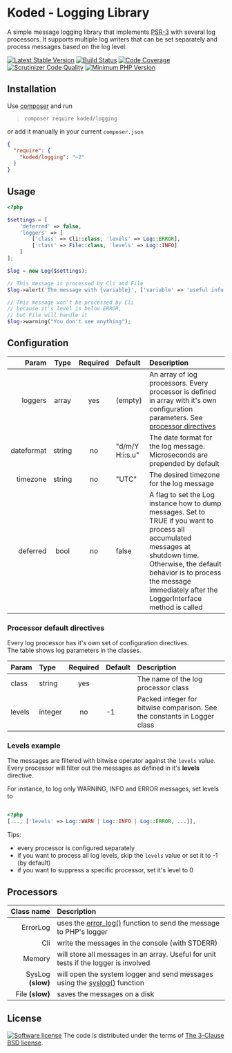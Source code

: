Koded - Logging Library
=======================

A simple message logging library that implements [PSR-3][psr-3]
with several log processors. It supports multiple log writers that
can be set separately and process messages based on the log level.

[![Latest Stable Version](https://img.shields.io/packagist/v/koded/logging.svg)](https://packagist.org/packages/koded/logging)
[![Build Status](https://travis-ci.org/kodedphp/logging.svg?branch=master)](https://travis-ci.org/kodedphp/logging)
[![Code Coverage](https://scrutinizer-ci.com/g/kodedphp/logging/badges/coverage.png?b=master)](https://scrutinizer-ci.com/g/kodedphp/logging/?branch=master)
[![Scrutinizer Code Quality](https://scrutinizer-ci.com/g/kodedphp/logging/badges/quality-score.png?b=master)](https://scrutinizer-ci.com/g/kodedphp/logging/?branch=master)
[![Minimum PHP Version](https://img.shields.io/badge/php-%3E%3D%207.2-8892BF.svg)](https://php.net/)


Installation
------------

Use [composer][composer] and run 
> `composer require koded/logging`

or add it manually in your current `composer.json`
```json
{
  "require": {
    "koded/logging": "~2"
  }
}
```

Usage
-----

```php
<?php

$settings = [
    'deferred' => false,
    'loggers' => [
        ['class' => Cli::class, 'levels' => Log::ERROR],
        ['class' => File::class, 'levels' => Log::INFO]
    ]
];

$log = new Log($settings);

// This message is processed by Cli and File
$log->alert('The message with {variable}', ['variable' => 'useful info']);

// This message won't be processed by Cli 
// because it's level is below ERROR,
// but File will handle it
$log->warning("You don't see anything");
```

Configuration
-------------

| Param      | Type   | Required | Default         | Description |
|-----------:|:------:|:--------:|:----------------|:------------|
| loggers    | array  | yes      | (empty)         | An array of log processors. Every processor is defined in array with it's own configuration parameters. See [processor directives](processor-default-directives) |
| dateformat | string | no       | "d/m/Y H:i:s.u" | The date format for the log message. Microseconds are prepended by default |
| timezone   | string | no       | "UTC"           | The desired timezone for the log message |
| deferred   | bool   | no       | false           | A flag to set the Log instance how to dump messages. Set to TRUE if you want to process all accumulated messages at shutdown time. Otherwise, the default behavior is to process the message immediately after the LoggerInterface method is called |


### Processor default directives

Every log processor has it's own set of configuration directives.  
The table shows log parameters in the classes.

| Param      | Type    | Required | Default       | Description |
|:-----------|:--------|:--------:|:--------------|:------------|
| class      | string  | yes      |               | The name of the log processor class |
| levels     | integer | no       | -1            | Packed integer for bitwise comparison. See the constants in Logger class |


### Levels example

The messages are filtered with bitwise operator against the `levels` value.
Every processor will filter out the messages as defined in it's **levels** directive.

For instance, to log only WARNING, INFO and ERROR messages, set levels to

```php

<?php
[..., ['levels' => Log::WARN | Log::INFO | Log::ERROR, ...]],
```

Tips:
- every processor is configured separately
- if you want to process all log levels, skip the `levels` value or set it to -1 (by default)
- if you want to suppress a specific processor, set it's level to 0


Processors
----------

| Class name        | Description                                                                          |
|------------------:|:-------------------------------------------------------------------------------------|
| ErrorLog          | uses the [error_log()][error-log] function to send the message to PHP's logger       |
| Cli               | write the messages in the console (with STDERR)                                      |
| Memory            | will store all messages in an array. Useful for unit tests if the logger is involved |
| SysLog **(slow)** | will open the system logger and send messages using the [syslog()][syslog] function  |
| File **(slow)**   | saves the messages on a disk                                                         |


License
-------
[![Software license](https://img.shields.io/badge/License-BSD%203--Clause-blue.svg)](LICENSE)
The code is distributed under the terms of [The 3-Clause BSD license](LICENSE).

[psr-3]: http://www.php-fig.org/psr/psr-3/
[composer]: https://getcomposer.org/download/
[error-log]: http://php.net/error_log
[syslog]: http://php.net/syslog
